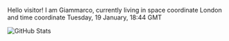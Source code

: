 Hello visitor! I am Giammarco, currently living in space coordinate London and time coordinate Tuesday, 19 January, 18:44 GMT

![GitHub Stats](https://github-readme-stats.vercel.app/api?username=grcasanova)
